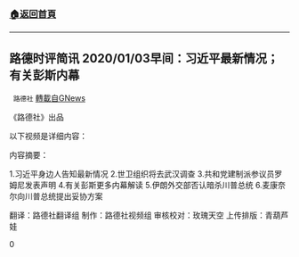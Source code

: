 ###  [:house:返回首頁](https://github.com/ourhimalayas/txt)
---

## 路德时评简讯 2020/01/03早间：习近平最新情况；有关彭斯内幕
` 路德社` [轉載自GNews](https://gnews.org/zh-hans/725273/)

《路德社》出品

以下视频是详细内容：

内容摘要：

1.习近平身边人告知最新情况
2.世卫组织将去武汉调查
3.共和党建制派参议员罗姆尼发表声明
4.有关彭斯更多内幕解读
5.伊朗外交部否认暗杀川普总统
6.麦康奈尔向川普总统提出妥协方案

翻译：路德社翻译组
制作：路德社视频组
审核校对：玫瑰天空
上传排版：青葫芦娃

0
